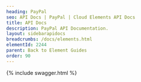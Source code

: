 ```yaml
---
heading: PayPal
seo: API Docs | PayPal | Cloud Elements API Docs
title: API Docs
description: PayPal API Documentation.
layout: sidebarapidocs
breadcrumbs: /docs/elements.html
elementId: 2244
parent: Back to Element Guides
order: 90
---
```


{% include swagger.html %}
